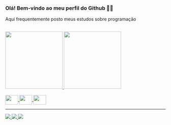 <!-- Cabeçalho do arquivos -->
<h3>Olá! Bem-vindo ao meu perfil do Github 👋🏻</h3>
<p>Aqui frequentemente posto meus estudos sobre programação</p> <br>

<!-- Github stats e principais linguagens -->
<div>
  <a href="https://github.com/MaickTonet">
    <img height="180em" src="https://github-readme-stats.vercel.app/api?username=MaickTonet&show_icons=true&rank_icon=github&theme=dark&include_all_commits=true&count_private=true">
    <img height="180em" src="https://github-readme-stats.vercel.app/api/top-langs/?username=MaickTonet&layout=compact&theme=dark"
  </a>
</div>
  
<!-- Ícones das linguagens -->
<div style="display: inline_block"> <br>
   <a href="https://github.com/MaickTonet"> 
    <img align="center" height="30" width="40" src="https://cdn.jsdelivr.net/gh/devicons/devicon/icons/c/c-original.svg"/>
    <img align="center" height="30" width="40" src="https://cdn.jsdelivr.net/gh/devicons/devicon/icons/java/java-original.svg"/>
    <img align="center" height="30" width="40" src="https://cdn.jsdelivr.net/gh/devicons/devicon/icons/postgresql/postgresql-original.svg"/>
   </a>
<div> <hr>

<!-- Badges e links externos -->
<div>
  <a href="https://www.instagram.com/maick_tonet/" target="_blank">
    <img src="https://img.shields.io/badge/Instagram-%23E4405F.svg?style=for-the-badge&logo=Instagram&logoColor=white" target="_blank"/>
  </a>
  </a>
  <a href="mailto:maicktonet4@gmail.com.tech" target="_blank">
    <img src="https://img.shields.io/badge/Gmail-D14836?style=for-the-badge&logo=gmail&logoColor=white" target="_blank"/>
  </a>
  <a href="" target="_blank">
    <img src="https://img.shields.io/badge/Discord-%235865F2.svg?style=for-the-badge&logo=discord&logoColor=white" target="_blank"/>
  </a>
</div>  
